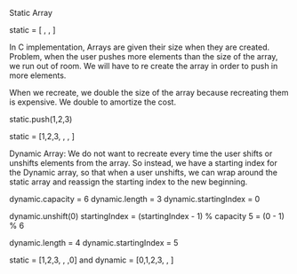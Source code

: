 Static Array

static = [ , , ]

In C implementation, Arrays are given their size when they are created.
Problem, when the user pushes more elements than the size of the array, we run out of room. We will have to re create the array in order to push in more elements.

When we recreate, we double the size of the array because recreating them is expensive. We double to amortize the cost.

static.push(1,2,3)

static = [1,2,3, , , ]

Dynamic Array:
We do not want to recreate every time the user shifts or unshifts elements from the array. So instead, we have a starting index for the Dynamic array, so that when a user unshifts, we can wrap around the static array and reassign the starting index to the new beginning.

dynamic.capacity = 6
dynamic.length = 3
dynamic.startingIndex = 0

dynamic.unshift(0)
startingIndex = (startingIndex - 1) % capacity
5 = (0 - 1) % 6

dynamic.length = 4
dynamic.startingIndex = 5

static = [1,2,3, , ,0]
and 
dynamic = [0,1,2,3, , ]
